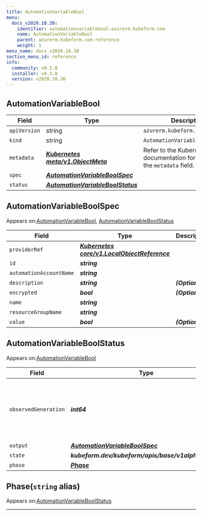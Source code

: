 ```yaml
---
title: AutomationVariableBool
menu:
  docs_v2020.10.30:
    identifier: automationvariablebool-azurerm.kubeform.com
    name: AutomationVariableBool
    parent: azurerm.kubeform.com-reference
    weight: 1
menu_name: docs_v2020.10.30
section_menu_id: reference
info:
  community: v0.3.0
  installer: v0.3.0
  version: v2020.10.30
---
```


## AutomationVariableBool
| Field | Type | Description |
| ------ | ----- | ----------- |
| `apiVersion` | string | `azurerm.kubeform.com/v1alpha1` |
|    `kind` | string | `AutomationVariableBool` |
| `metadata` | ***[Kubernetes meta/v1.ObjectMeta](https://v1-18.docs.kubernetes.io/docs/reference/generated/kubernetes-api/v1.18/#objectmeta-v1-meta)***|Refer to the Kubernetes API documentation for the fields of the `metadata` field.|
| `spec` | ***[AutomationVariableBoolSpec](#automationvariableboolspec)***||
| `status` | ***[AutomationVariableBoolStatus](#automationvariableboolstatus)***||
## AutomationVariableBoolSpec

Appears on:[AutomationVariableBool](#automationvariablebool), [AutomationVariableBoolStatus](#automationvariableboolstatus)

| Field | Type | Description |
| ------ | ----- | ----------- |
| `providerRef` | ***[Kubernetes core/v1.LocalObjectReference](https://v1-18.docs.kubernetes.io/docs/reference/generated/kubernetes-api/v1.18/#localobjectreference-v1-core)***||
| `id` | ***string***||
| `automationAccountName` | ***string***||
| `description` | ***string***| ***(Optional)*** |
| `encrypted` | ***bool***| ***(Optional)*** |
| `name` | ***string***||
| `resourceGroupName` | ***string***||
| `value` | ***bool***| ***(Optional)*** |
## AutomationVariableBoolStatus

Appears on:[AutomationVariableBool](#automationvariablebool)

| Field | Type | Description |
| ------ | ----- | ----------- |
| `observedGeneration` | ***int64***| ***(Optional)*** Resource generation, which is updated on mutation by the API Server.|
| `output` | ***[AutomationVariableBoolSpec](#automationvariableboolspec)***| ***(Optional)*** |
| `state` | ***kubeform.dev/kubeform/apis/base/v1alpha1.State***| ***(Optional)*** |
| `phase` | ***[Phase](#phase)***| ***(Optional)*** |
## Phase(`string` alias)

Appears on:[AutomationVariableBoolStatus](#automationvariableboolstatus)

---
